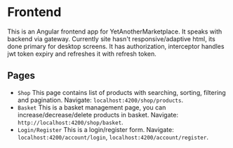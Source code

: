 # Frontend
This is an Angular frontend app for YetAnotherMarketplace. It speaks with backend via gateway. Currently site hasn't responsive/adaptive html, its done primary for desktop screens. It has authorization, interceptor handles jwt token expiry and refreshes it with refresh token.

## Pages
- `Shop` This page contains list of products with searching, sorting, filtering and pagination. Navigate: `localhost:4200/shop/products`.
- `Basket` This is a basket management page, you can increase/decrease/delete products in basket. Navigate: `http://localhost:4200/shop/basket`.
- `Login/Register` This is a login/register form. Navigate: `localhost:4200/account/login`, `localhost:4200/account/register`.